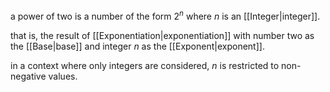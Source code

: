 a power of two is a number of the form $2^n$ where $n$ is an [[Integer|integer]].

that is, the result of [[Exponentiation|exponentiation]] with number two as the [[Base|base]] and integer $n$ as the [[Exponent|exponent]].

in a context where only integers are considered, $n$ is restricted to non-negative values.
